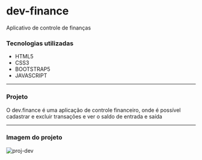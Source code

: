 # dev-finance
Aplicativo de controle de finanças 


<h3> Tecnologias utilizadas </h3>
<ul>
  <li>HTML5</li>
  <li>CSS3</li>
  <li>BOOTSTRAP5</li>
  <li>JAVASCRIPT</li>
</ul>

<hr>

<h3> Projeto </h3>
<p> O dev.finance é uma aplicação de controle financeiro, onde é possível cadastrar e excluir transações e ver o saldo de entrada e saída </p>

<hr>

<h3> Imagem do projeto </h3>

![proj-dev](https://user-images.githubusercontent.com/66692202/160217766-939e0dfa-5d1b-4c61-bd83-ac685d0c6d62.jpeg)
